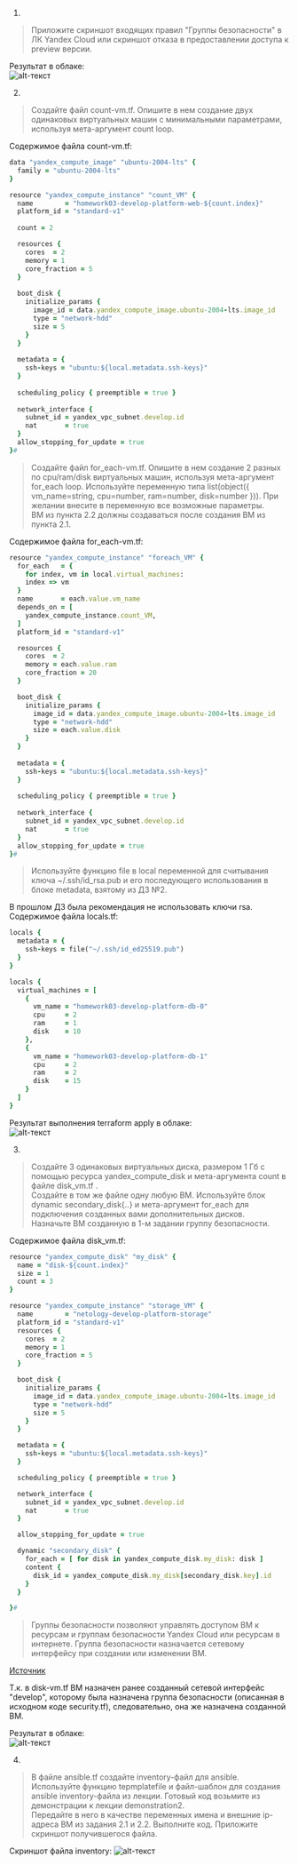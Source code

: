 1.  
  
> Приложите скриншот входящих правил "Группы безопасности" в ЛК Yandex Cloud или скриншот отказа в предоставлении доступа к preview версии.  
  
Результат в облаке:  
![alt-текст](https://github.com/kategrinchik/devops-netology/blob/main/homework/images/sec.jpeg)  
  
2.  
  
> Создайте файл count-vm.tf. Опишите в нем создание двух одинаковых виртуальных машин с минимальными параметрами, используя мета-аргумент count loop.  

Содержимое файла count-vm.tf:  
  
```Ruby
data "yandex_compute_image" "ubuntu-2004-lts" {
  family = "ubuntu-2004-lts" 
}

resource "yandex_compute_instance" "count_VM" {
  name        = "homework03-develop-platform-web-${count.index}"
  platform_id = "standard-v1"
  
  count = 2

  resources {
    cores  = 2
    memory = 1
    core_fraction = 5
  }
  
  boot_disk {
    initialize_params {
      image_id = data.yandex_compute_image.ubuntu-2004-lts.image_id
      type = "network-hdd"
      size = 5
    }   
  }
  
  metadata = {
    ssh-keys = "ubuntu:${local.metadata.ssh-keys}"
  }
  
  scheduling_policy { preemptible = true }
  
  network_interface { 
    subnet_id = yandex_vpc_subnet.develop.id
    nat       = true
  }
  allow_stopping_for_update = true
}#
```
  
> Создайте файл for_each-vm.tf. Опишите в нем создание 2 разных по cpu/ram/disk виртуальных машин, используя мета-аргумент for_each loop. Используйте переменную типа list(object({ vm_name=string, cpu=number, ram=number, disk=number })). При желании внесите в переменную все возможные параметры.  
> ВМ из пункта 2.2 должны создаваться после создания ВМ из пункта 2.1.  
  
Содержимое файла for_each-vm.tf:  
  
```Ruby
resource "yandex_compute_instance" "foreach_VM" {
  for_each   = {
    for index, vm in local.virtual_machines:
    index => vm
  }
  name       = each.value.vm_name
  depends_on = [
    yandex_compute_instance.count_VM,
  ]
  platform_id = "standard-v1"

  resources {
    cores  = 2
    memory = each.value.ram
    core_fraction = 20
  }

  boot_disk {
    initialize_params {
      image_id = data.yandex_compute_image.ubuntu-2004-lts.image_id
      type = "network-hdd"
      size = each.value.disk
    }
  }
  
  metadata = {
    ssh-keys = "ubuntu:${local.metadata.ssh-keys}"
  }
  
  scheduling_policy { preemptible = true }
  
  network_interface { 
    subnet_id = yandex_vpc_subnet.develop.id
    nat       = true
  }
  allow_stopping_for_update = true
}#
```
  
> Используйте функцию file в local переменной для считывания ключа ~/.ssh/id_rsa.pub и его последующего использования в блоке metadata, взятому из ДЗ №2.  
  
В прошлом ДЗ была рекомендация не использовать ключи rsa.  
Содержимое файла locals.tf:
  
```Ruby
locals {
  metadata = {
    ssh-keys = file("~/.ssh/id_ed25519.pub")
  }
}

locals {
  virtual_machines = [
    { 
      vm_name = "homework03-develop-platform-db-0"
      cpu     = 2
      ram     = 1
      disk    = 10
    },
    {
      vm_name = "homework03-develop-platform-db-1"
      cpu     = 2
      ram     = 2
      disk    = 15
    }  
  ]
} 
```
  
Результат выполнения terraform apply в облаке:  
![alt-текст](https://github.com/kategrinchik/devops-netology/blob/main/homework/images/yc3.jpeg) 
  
3.  
  
> Создайте 3 одинаковых виртуальных диска, размером 1 Гб с помощью ресурса yandex_compute_disk и мета-аргумента count в файле disk_vm.tf .  
> Создайте в том же файле одну любую ВМ. Используйте блок dynamic secondary_disk{..} и мета-аргумент for_each для подключения созданных вами дополнительных дисков.  
> Назначьте ВМ созданную в 1-м задании группу безопасности.
  
Содержимое файла disk_vm.tf:  
  
```Ruby
resource "yandex_compute_disk" "my_disk" {
  name = "disk-${count.index}"
  size = 1
  count = 3
}

resource "yandex_compute_instance" "storage_VM" {
  name        = "netology-develop-platform-storage"
  platform_id = "standard-v1"
  resources {
    cores  = 2
    memory = 1
    core_fraction = 5
  }

  boot_disk {
    initialize_params {
      image_id = data.yandex_compute_image.ubuntu-2004-lts.image_id
      type = "network-hdd"
      size = 5
    }   
  }

  metadata = {
    ssh-keys = "ubuntu:${local.metadata.ssh-keys}"
  }

  scheduling_policy { preemptible = true }

  network_interface { 
    subnet_id = yandex_vpc_subnet.develop.id
    nat       = true
  }

  allow_stopping_for_update = true

  dynamic "secondary_disk" {
    for_each = [ for disk in yandex_compute_disk.my_disk: disk ]
    content {
      disk_id = yandex_compute_disk.my_disk[secondary_disk.key].id
    }
  }

}#
```
  
> Группы безопасности позволяют управлять доступом ВМ к ресурсам и группам безопасности Yandex Cloud или ресурсам в интернете. Группа безопасности назначается сетевому интерфейсу при создании или изменении ВМ.  
  
[Источник](https://web.archive.org/web/20220630173439/https://cloud.yandex.ru/docs/vpc/concepts/security-groups)  
  
Т.к. в disk-vm.tf ВМ назначен ранее созданный сетевой интерфейс "develop", которому была назначена группа безопасности (описанная в исходном коде security.tf), следовательно, она же назначена созданной ВМ.  
  
Результат в облаке:  
![alt-текст](https://github.com/kategrinchik/devops-netology/blob/main/homework/images/yc4.jpeg)   
  
4.  
  
> В файле ansible.tf создайте inventory-файл для ansible. Используйте функцию tepmplatefile и файл-шаблон для создания ansible inventory-файла из лекции. Готовый код возьмите из демонстрации к лекции demonstration2.   
> Передайте в него в качестве переменных имена и внешние ip-адреса ВМ из задания 2.1 и 2.2.
Выполните код. Приложите скриншот получившегося файла.  
  
Скриншот файла inventory:
![alt-текст](https://github.com/kategrinchik/devops-netology/blob/main/homework/images/inv.jpg)  
  